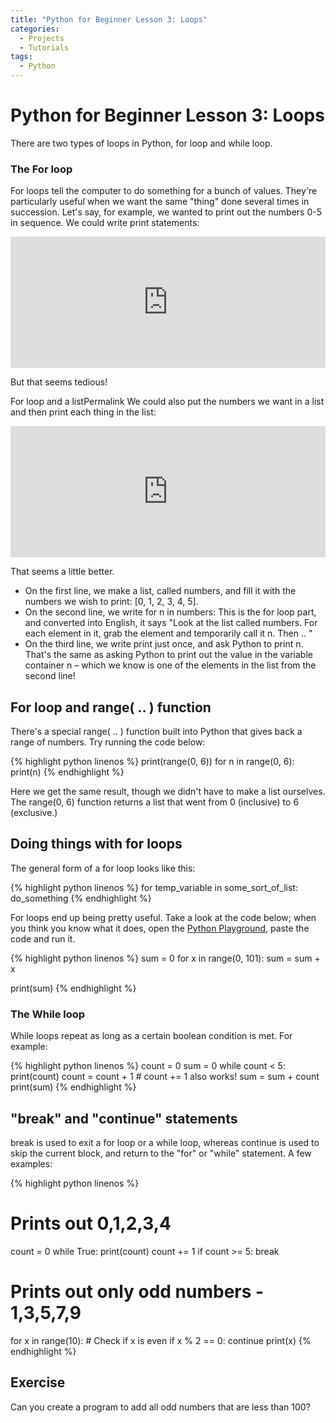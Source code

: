 ```yaml
---
title: "Python for Beginner Lesson 3: Loops"
categories:
  - Projects
  - Tutorials
tags:
  - Python
---
```


# Python for Beginner Lesson 3:  Loops

There are two types of loops in Python, for loop and while loop.

### The For loop

For loops tell the computer to do something for a bunch of values. They're particularly useful when we want the same "thing" done several times in succession.
Let's say, for example, we wanted to print out the numbers 0-5 in sequence. We could write print statements:

<iframe src="https://trinket.io/embed/python/8eede7897b" width="100%" height="210" frameborder="0" marginwidth="0" marginheight="0" allowfullscreen></iframe>

But that seems tedious!

For loop and a listPermalink
We could also put the numbers we want in a list and then print each thing in the list:
<iframe src="https://trinket.io/embed/python/1dc272e36d" width="100%" height="210" frameborder="0" marginwidth="0" marginheight="0" allowfullscreen></iframe>

That seems a little better.

* On the first line, we make a list, called numbers, and fill it with the numbers we wish to print: [0, 1, 2, 3, 4, 5].
* On the second line, we write for n in numbers: This is the for loop part, and converted into English, it says "Look at the list called numbers. For each element in it, grab the element and temporarily call it n. Then .. "
* On the third line, we write print just once, and ask Python to print n. That's the same as asking Python to print out the value in the variable container n – which we know is one of the elements in the list from the second line!

## For loop and range( .. ) function

There's a special range( .. ) function built into Python that gives back a range of numbers.
Try running the code below:

{% highlight python linenos %}
print(range(0, 6))
for n in range(0, 6):
    print(n)
{% endhighlight %}

Here we get the same result, though we didn't have to make a list ourselves. The range(0, 6) function returns a list that went from 0 (inclusive) to 6 (exclusive.)

## Doing things with for loops

The general form of a for loop looks like this:

{% highlight python linenos %}
for temp_variable in some_sort_of_list:
  do_something
{% endhighlight %}

For loops end up being pretty useful. Take a look at the code below; when you think you know what it does,
open the [Python Playground](http://starcoder.org/playground/), paste the code and run it.

{% highlight python linenos %}
sum = 0
for x in range(0, 101):
    sum = sum + x

print(sum)
{% endhighlight %}

### The While loop

While loops repeat as long as a certain boolean condition is met. For example:

{% highlight python linenos %}
count = 0
sum   = 0
while count < 5:
    print(count)
    count = count + 1  # count += 1 also works!
    sum = sum + count
print(sum)
{% endhighlight %}


## "break" and "continue" statements

break is used to exit a for loop or a while loop, whereas continue is used to skip the current block, and return to the "for" or "while" statement. A few examples:

{% highlight python linenos %}
# Prints out 0,1,2,3,4
count = 0
while True:
    print(count)
    count += 1
    if count >= 5:
        break

# Prints out only odd numbers - 1,3,5,7,9
for x in range(10):
    # Check if x is even
    if x % 2 == 0:
        continue
    print(x)
{% endhighlight %}

## Exercise

Can you create a program to add all odd numbers that are less than 100?
